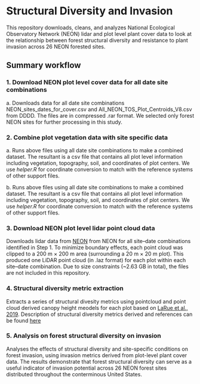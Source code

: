 <!-- FILLME:START -->
# Structural Diversity and Invasion
This repository downloads, cleans, and analyzes National Ecological Observatory Network (NEON) lidar and plot level plant cover data to look at the relationship between forest structural diversity and resistance to plant invasion across 26 NEON forested sites.

## Summary workflow

### 1. Download NEON plot level cover data for all date site combinations  
a. Downloads data for all date site combinations NEON_sites_dates_for_cover.csv and All_NEON_TOS_Plot_Centroids_V8.csv from DDDD. The files are in compressed .rar format. We selected only forest NEON sites for further processing in this study. 

### 2. Combine plot vegetation data with site specific data
a. Runs above files using all date site combinations to make a combined dataset. The resultant is a csv file that contains all plot level information including vegetation, topography, soil, and coordinates of plot centers. We use *helper.R* for coordinate conversion to match with the reference systems of other support files. 

b. Runs above files using all date site combinations to make a combined dataset. The resultant is a csv file that contains all plot level information including vegetation, topography, soil, and coordinates of plot centers. We use *helper.R* for coordinate conversion to match with the reference systems of other support files. 

### 3. Download NEON plot level lidar point cloud data

Downloads lidar data from [NEON](https://data.neonscience.org/data-products/DP1.30003.001) from NEON for all site–date combinations identified in Step 1. To minimize boundary effects, each point cloud was clipped to a 200 m × 200 m area (surrounding a 20 m × 20 m plot). This produced one LiDAR point cloud (in .laz format) for each plot within each site–date combination. Due to size constraints (~2.63 GB in total), the files are not included in this repository.

### 4. Structural diversity metric extraction 
Extracts a series of structural divesity metrics using pointcloud and point cloud derived canopy height meodels for each plot based on [LaRue et al., 2019](https://iopscience.iop.org/article/10.1088/1748-9326/ab49bb). Description of structural diversity metrics derived and references can be found [here](docs/Structural-diversity-metrics.pdf)

### 5. Analysis on forest structural diversity on invasion
Analyses the effects of structural diversity and site-specific conditions on forest invasion, using invasion metrics derived from plot-level plant cover data. The results demonstrate that forest structural diversity can serve as a useful indicator of invasion potential across 26 NEON forest sites distributed throughout the conterminous United States.
